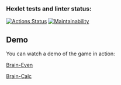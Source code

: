 ### Hexlet tests and linter status:

[![Actions Status](https://github.com/CeJIDb/frontend-project-44/actions/workflows/hexlet-check.yml/badge.svg)](https://github.com/CeJIDb/frontend-project-44/actions)
[![Maintainability](https://api.codeclimate.com/v1/badges/76f61ba8e2ba0dfc44d0/maintainability)](https://codeclimate.com/github/CeJIDb/frontend-project-44/maintainability)

## Demo

You can watch a demo of the game in action:

[Brain-Even](https://asciinema.org/a/GRkARY2MXdIeCE8PyvVHtSglH)

[Brain-Calc](https://asciinema.org/a/rfLuK4H2gzEeMOgadxTewnLPx)
